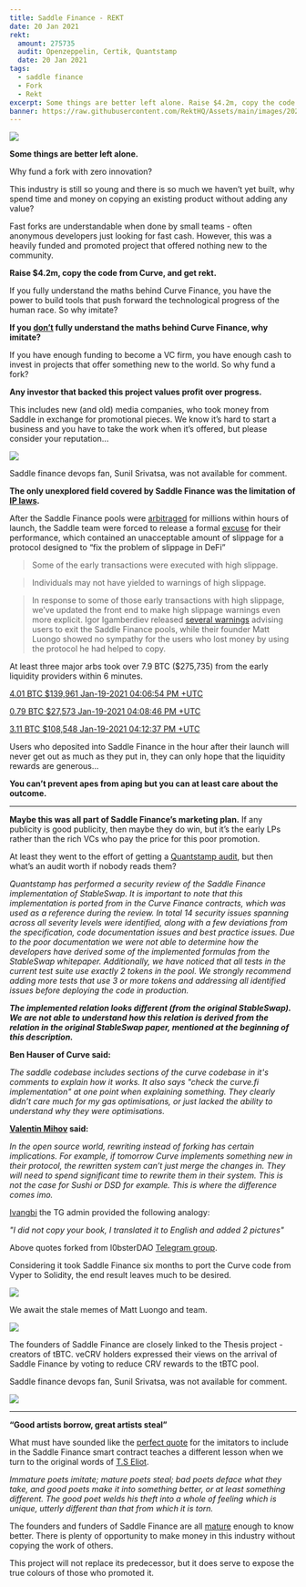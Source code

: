 ```yaml
---
title: Saddle Finance - REKT
date: 20 Jan 2021
rekt: 
  amount: 275735
  audit: Openzeppelin, Certik, Quantstamp
  date: 20 Jan 2021
tags:
  - saddle finance
  - Fork
  - Rekt
excerpt: Some things are better left alone. Raise $4.2m, copy the code from Curve, and get rekt. Any investor that backed @saddlefinance values profit over progress. Why fund a fork with zero innovation?
banner: https://raw.githubusercontent.com/RektHQ/Assets/main/images/2021/01/header-2.jpg
---
```


![](https://raw.githubusercontent.com/RektHQ/Assets/main/images/2021/01/header-2.jpg)

**Some things are better left alone.**

Why fund a fork with zero innovation?

This industry is still so young and there is so much we haven’t yet built, why spend time and money on copying an existing product without adding any value?

Fast forks are understandable when done by small teams - often anonymous developers just looking for fast cash. However, this was a heavily funded and promoted project that offered nothing new to the community.

**Raise $4.2m, copy the code from Curve, and get rekt.**

If you fully understand the maths behind Curve Finance, you have the power to build tools that push forward the technological progress of the human race. So why imitate?

**If you [don’t](https://twitter.com/fubuloubu/status/1351571455960621056?s=20) fully understand the maths behind Curve Finance, why imitate?**

If you have enough funding to become a VC firm, you have enough cash to invest in projects that offer something new to the world. So why fund a fork?

**Any investor that backed this project values profit over progress.**

This includes new (and old) media companies, who took money from Saddle in exchange for promotional pieces. We know it’s hard to start a business and you have to take the work when it’s offered, but please consider your reputation...

![](https://lh5.googleusercontent.com/KzdptOjBOZvoLg_WU75Z3S3Qo3BTqjzwDKmEXnFD0sqB0D3ZoVf6-4IJZSs2O0nmjvLVjHAfsZncdjUch-MaIR6LsEHvk0vXWkykrQCVbtgRj5-KlGF2Bm_GqundpEBXmwC9L-2D)

Saddle finance devops fan, Sunil Srivatsa, was not available for comment.

**The only unexplored field covered by Saddle Finance was the limitation of [IP laws](https://twitter.com/newmichwill/status/1351561990964211715?s=19).**

After the Saddle Finance pools were [arbitraged](https://etherscan.io/tx/0x3c351cea655b8a50348e6ffa1bfff5b4ce68f99366cfad3d8a02ffb01f63138a) for millions within hours of launch, the Saddle team were forced to release a formal [excuse](https://twitter.com/saddlefinance/status/1351639208536858627?s=20) for their performance, which contained an unacceptable amount of slippage for a protocol designed to “fix the problem of slippage in DeFi”

> Some of the early transactions were executed with high slippage.

> Individuals may not have yielded to warnings of high slippage.

> In response to some of those early transactions with high slippage, we’ve updated the front end to make high slippage warnings even more explicit.
> Igor Igamberdiev released [several warnings](https://twitter.com/FrankResearcher/status/1351573863461748741?s=19) advising users to exit the Saddle Finance pools, while their founder Matt Luongo showed no sympathy for the users who lost money by using the protocol he had helped to copy.

At least three major arbs took over 7.9 BTC ($275,735) from the early liquidity providers within 6 minutes.

[4.01 BTC $139,961 Jan-19-2021 04:06:54 PM +UTC](https://etherscan.io/tx/0x3c351cea655b8a50348e6ffa1bfff5b4ce68f99366cfad3d8a02ffb01f63138a)

[0.79 BTC $27,573 Jan-19-2021 04:08:46 PM +UTC](https://etherscan.io/tx/0x299ff1ac7fcec4624ec63bd0192f3df1fc8ca48211e898ac9d6caa828a33de46)

[3.11 BTC $108,548 Jan-19-2021 04:12:37 PM +UTC](https://etherscan.io/tx/0x40d860b536effc7f0f8814d3bc2db88a8d9c80f0b701a224b660578b049a0283)

Users who deposited into Saddle Finance in the hour after their launch will never get out as much as they put in, they can only hope that the liquidity rewards are generous...

**You can’t prevent apes from aping but you can at least care about the outcome.**

---

**Maybe this was all part of Saddle Finance’s marketing plan.** If any publicity is good publicity, then maybe they do win, but it’s the early LPs rather than the rich VCs who pay the price for this poor promotion.

At least they went to the effort of getting a [Quantstamp audit](https://github.com/saddle-finance/saddle-audits/blob/master/12-09-2020_Quantstamp.pdf), but then what’s an audit worth if nobody reads them?

_Quantstamp has performed a security review of the Saddle Finance implementation of StableSwap. It is important to note that this implementation is ported from in the Curve Finance contracts, which was used as a reference during the review. In total 14 security issues spanning across all severity levels were identified, along with a few deviations from the specification, code documentation issues and best practice issues. Due to the poor documentation we were not able to determine how the developers have derived some of the implemented formulas from the StableSwap whitepaper. Additionally, we have noticed that all tests in the current test suite use exactly 2 tokens in the pool. We strongly recommend adding more tests that use 3 or more tokens and addressing all identified issues before deploying the code in production._

**_The implemented relation looks different (from the original StableSwap). We are not able to understand how this relation is derived from the relation in the original StableSwap paper, mentioned at the beginning of this description._**

**Ben Hauser of Curve said:**

_The saddle codebase includes sections of the curve codebase in it's comments to explain how it works. It also says "check the curve.fi implementation" at one point when explaining something. They clearly didn’t care much for my gas optimisations, or just lacked the ability to understand why they were optimisations._

**[Valentin Mihov](https://twitter.com/valentinmihov) said:**

_In the open source world, rewriting instead of forking has certain implications. For example, if tomorrow Curve implements something new in their protocol, the rewritten system can’t just merge the changes in. They will need to spend significant time to rewrite them in their system. This is not the case for Sushi or DSD for example. This is where the difference comes imo._

[Ivangbi](https://twitter.com/ivangbi_) the TG admin provided the following analogy:

_"I did not copy your book, I translated it to English and added 2 pictures"_

Above quotes forked from l0bsterDAO [Telegram group](https://t.me/lobsters_chat).

Considering it took Saddle Finance six months to port the Curve code from Vyper to Solidity, the end result leaves much to be desired.

![](https://lh3.googleusercontent.com/EBADaPHqlj7W3MiLB65rrJaZtlYks79rPhXKXtJIgAJqZv5KEVH9_25qNtD0HIEejbeYWUWU1eUXkNycQIkjCsysDgsRl0VLahP4zZkjK8j9h28ZrNENDzEy3hbb-uMfmsN5sr4x)

We await the stale memes of Matt Luongo and team.

![](https://lh6.googleusercontent.com/4zcXLh4D2uiUs4jTXzgwLH6-9UxYsHv0OZbRcMf2ntQOb2NhU1B_uPh7IhAJHXhUL4iAQTtbB7S9Uv5cJ0rW_gqTONp0lBzWURaq06ga-c_JXg3_k6N1NeTnDCpf6ORN4jwEot2_)

The founders of Saddle Finance are closely linked to the Thesis project - creators of tBTC. veCRV holders expressed their views on the arrival of Saddle Finance by voting to reduce CRV rewards to the tBTC pool.

Saddle finance devops fan, Sunil Srivatsa, was not available for comment.

![](https://lh4.googleusercontent.com/-BMpoiD8lzDDH6w4jnmVpYZ2-FK5DyMQfVkveIVr-6aItHPOtvEsilt0W9uuxqVORI2lsDTq6JVNS--i4YJSHVGCOs53YKxRcpw4P0ZHVX1wS7dhatO0-HIt9_WDzUb5MImJiJ4f)

---

**“Good artists borrow, great artists steal”**

What must have sounded like the [perfect quote](https://twitter.com/bneiluj/status/1351582180670111748?s=20) for the imitators to include in the Saddle Finance smart contract teaches a different lesson when we turn to the original words of [T.S Eliot](https://www.uvu.edu/arts/applause/posts/stealing.html).

_Immature poets imitate; mature poets steal; bad poets deface what they take, and good poets make it into something better, or at least something different. The good poet welds his theft into a whole of feeling which is unique, utterly different than that from which it is torn._

The founders and funders of Saddle Finance are all [mature](https://twitter.com/rleshner/status/1351631502153560064?s=19) enough to know better. There is plenty of opportunity to make money in this industry without copying the work of others.

This project will not replace its predecessor, but it does serve to expose the true colours of those who promoted it.
